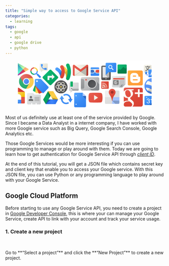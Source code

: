 ```yaml
---
title: "Simple way to access to Google Service API"
categories:
  - learning
tags:
  - google
  - api
  - google drive
  - python
---
```


<figure>
  <a href="/assets/images/post/2019-2-10-simple-way-to-access-google-api/cover-photo.png"><img src="/assets/images/post/2019-2-10-simple-way-to-access-google-api/cover-photo.png"></a>
  <figcaption></figcaption>
</figure>

Most of us definitely use at least one of the service provided by Google. Since I became a Data Analyst in a internet company, I have worked with more Google service such as Big Query, Google Search Console, Google Analytics etc.

Those Google Services would be more interesting if you can use programming to manage or play around with them. Today we are going to learn how to get authentication for Google Service API through *[client ID](https://developers.google.com/identity/protocols/OAuth2)*.

At the end of this tutorial, you will get a JSON file which contains secret key and client key that enable you to access your Google service. With this JSON file, you can use Python or any programming language to play around with your Google Service.

## Google Cloud Platform
Before starting to use any Google Service API, you need to create a project in [Google Developer Console](https://console.cloud.google.com/), this is where your can manage your Google Service, create API to link with your account and track your service usage.

### 1. Create a new project

<figure>
<img src="/assets/images/post/2019-2-10-simple-way-to-access-google-apigoogle-api-1.PNG"  alt="">
</figure>
Go to **“Select a project”** and click the **“New Project”** to create a new project.
